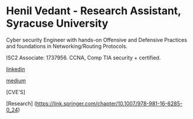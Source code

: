 # Henil Vedant   - Research Assistant, Syracuse University
Cyber security Engineer with hands-on Offensive and Defensive Practices and foundations in Networking/Routing Protocols.

ISC2 Associate: 1737956.
CCNA, Comp TIA security + certified.

[linkedin](https://www.linkedin.com/in/henil-vedant/)

[medium](https://medium.com/@hhv8051)


[CVE'S]   

[Research] (https://link.springer.com/chapter/10.1007/978-981-16-6285-0_24)
